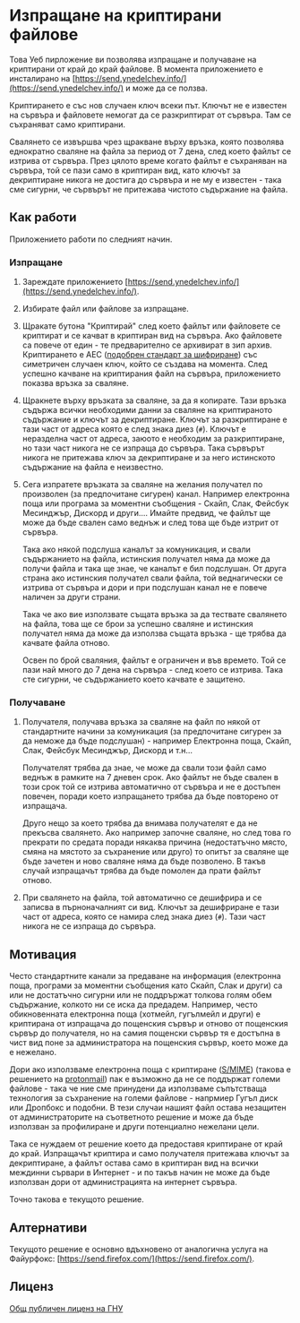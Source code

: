  Изпращане на криптирани файлове
==================================

Това Уеб пирложение ви позволява изпращане и получаване на криптирани от край до край файлове.
В момента приложението е инсталирано на [https://send.ynedelchev.info/](https://send.ynedelchev.info/) и може да се ползва.

Криптирането е със нов случаен ключ всеки път. Ключът не е известен на сървъра и файловете немогат да се разкриптират от сървъра.
Там се съхраняват само криптирани.

Свалянето се извършва чрез щракване върху връзка, която позволява еднократно сваляне на файла за период от 7 дена, след което файлът се изтрива от сървъра. През цялото време когато файлът е съхраняван на сървъра, той се пази само в криптиран вид, като ключът за декриптиране никога не достига до сървъра и не му е известен - така сме сигурни, че сървърът не притежава чистото съдържание на файла.

Как работи
----------
Приложението работи по следният начин.

### Изпращане

 1. Зареждате приложението [https://send.ynedelchev.info/](https://send.ynedelchev.info/).
 2. Избирате файл или файлове за изпращане.
 3. Щракате бутона "Криптирай" след което файлът или файловете се криптират и се качват в криптиран вид на сървъра.
    Ако файловете са повече от един - те предварително се архивират в зип архив.
    Криптирането е АЕС ([подобрен стандарт за шифриране](https://bg.wikipedia.org/wiki/Advanced_Encryption_Standard)) със симетричен случаен ключ, който се създава на момента.
    След успешно качване на криптирания файл на сървъра, приложението показва връзка за сваляне.
 4. Щракнете върху връзката за сваляне, за да я копирате.
    Тази връзка съдържа всички необходими данни за сваляне на криптираното съдържание и ключът за декриптиране.
    Ключът за разкриптиране е тази част от адреса която е след знака диез (`#`).
    Ключът е неразделна част от адреса, заюото е необходим за разкриптиране, но тази част никога не се изпраща до сървъра.
    Така сървърът никога не притежава ключ за декриптиране и за него истинското съдържание на файла е неизвестно.
 5. Сега изпратете връзката за сваляне на желания получател по произволен (за предпочитане сигурен) канал.
    Например електронна поща или програма за моментни съобщения - Скайп, Слак, Фейсбук Месинджър, Дискорд и други....
    Имайте предвид, че файлът ще може да бъде свален само веднъж и след това ще бъде изтрит от сървъра.

    Така ако някой подслуша каналът за комуникация, и свали съдържанието на файла, истинския получател няма да може да получи файла
    и така ще знае, че каналът е бил подслушан.
    От друга страна ако истинския получател свали файла, той веднагически се изтрива от сървъра и дори и при подслушан канал не е повече
    наличен за други страни.

    Така че ако вие използвате същата връзка за да тествате свалянето на файла, това ще се брои за успешно сваляне и истинския получател
    няма да може да използва същата връзка - ще трябва да качвате файла отново.

    Освен по брой сваляния, файлът е ограничен и във времето. Той се пази най много до 7 дена на сървъра - след което се изтрива.
    Така сте сигурни, че съдържанието което качвате е защитено.

### Получаване
 1. Получателя, получава връзка за сваляне на файл по някой от стандартните начини за комуникация
    (за предпочитане сигурен за да неможе да бъде подслушан) - например Електронна поща, Скайп, Слак, Фейсбук Месинджър, Дискорд и т.н...

    Получателят трябва да знае, че може да свали този файл само веднъж в рамките на 7 дневен срок. Ако файлът не бъде свален в този срок
    той се изтрива автоматично от сървъра и не е достъпен повечен, поради което изпращането трябва да бъде повторено от изпращача.

    Друго нещо за което трябва да внимава получателят е да не прекъсва свалянето.
    Ако например започне сваляне, но след това го прекрати по средата поради някаква причина (недостатъчно място, смяна на мястото за съхранение или друго) то опитът за сваляне ще бъде зачетен и ново сваляне няма да бъде позволено. В такъв случай изпращачът трябва да бъде помолен да прати файлът отново.
 2. При свалянето на файла, той автоматично се дешифрира и се записва в пърноначалният си вид.
    Ключът за дешифриране е тази част от адреса, която се намира след знака диез (`#`). Тази част никога не се изпраща до сървъра.

Мотивация
---------

Често стандартните канали за предаване на информация (електронна поща, програми за моментни съобщения като Скайп, Слак и други) са или не достатъчно сигурни или не поддрържат толкова голям обем съдържание, колкото ни се иска да предадем.
Например, често обикновенната електронна поща (хотмейл, гугълмейл и други) е криптирана от изпращача до пощенския сървър и отново от пощенския сървър до получателя, но на самия пощенски сървър тя е достъпна в чист вид поне за администратора на пощенския сървър, което може да е нежелано.

Дори ако използваме електронна поща с криптиране ([S/MIME](https://en.wikipedia.org/wiki/S/MIME)) (такова е решението на [protonmail](https://protonmail.com/)) пак е възможно да не се поддържат големи файлове - така че ние сме принудени да използваме съпътстваща технология за съхранение на големи файлове - напрмиер Гугъл диск или Дропбокс и подобни. В тези случаи нашият файл остава незащитен от администраторите на съответното решение и може да бъде използван за профилиране и други потенциално нежелани цели.

Така се нуждаем от решение което да предоставя криптиране от край до край. Изпращачът криптира и само получателя притежава ключът за декриптиране, а файлът остава само в криптиран вид на всички междинни сървари в Интернет - и по такъв начин не може да бъде използван дори от администрацията на интернет сървъра.

Точно такова е текущото решение.

Алтернативи
-----------

Текущото решение е основно вдъхновено от аналогична услуга на Файурфокс: [https://send.firefox.com/](https://send.firefox.com/).

Лиценз
------
[Общ публичен лиценз на ГНУ](https://bg.wikipedia.org/wiki/GNU_General_Public_License)


